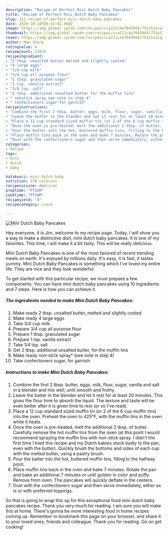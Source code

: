 ```yaml
---
description: "Recipe of Perfect Mini Dutch Baby Pancakes"
title: "Recipe of Perfect Mini Dutch Baby Pancakes"
slug: 311-recipe-of-perfect-mini-dutch-baby-pancakes
date: 2020-10-18T09:53:01.968Z
image: https://img-global.cpcdn.com/recipes/cca211c4a70459d4/751x532cq70/mini-dutch-baby-pancakes-recipe-main-photo.jpg
thumbnail: https://img-global.cpcdn.com/recipes/cca211c4a70459d4/751x532cq70/mini-dutch-baby-pancakes-recipe-main-photo.jpg
cover: https://img-global.cpcdn.com/recipes/cca211c4a70459d4/751x532cq70/mini-dutch-baby-pancakes-recipe-main-photo.jpg
author: Mae Sharp
ratingvalue: 4
reviewcount: 23876
recipeingredient:
- "2 tbsp. unsalted butter melted and slightly cooled"
- "4 large eggs"
- "3/4 cup milk"
- "3/4 cup all purpose flour"
- "1 tbsp. granulated sugar"
- "1 tsp. vanilla extract"
- "1/4 tsp. salt"
- "2 tbsp. additional unsalted butter for the muffin tins"
- " nonstick spray see note in step 4"
- " confectioners sugar for garnish"
recipeinstructions:
- "Combine the first 2 tbsp. butter, eggs, milk, flour, sugar, vanilla and salt in a blender and mix well, until smooth and frothy."
- "Leave the batter in the blender and let it rest for at least 20 minutes. This gives the flour time to absorb the liquid. The texture and taste will be even better after it is given time to rest (or so I&#39;ve read)."
- "Place a 12 cup standard sized muffin tin (or 2 of the 6 cup muffin tins) into the oven. Preheat the oven to 425°F, with the muffin tins in the oven while it heats."
- "Once the oven is pre-heated, melt the additional 2 tbsp. of butter. Carefully remove the hot muffin tins from the oven (at this point I would recommend spraying the muffin tins with non-stick spray. I didn&#39;t the first time I tried this recipe and my Dutch babies stuck badly to the pan, even with the butter). Quickly brush the bottoms and sides of each cup with the melted butter, using a pastry brush."
- "Pour the batter into the hot, buttered muffin tins, filling to the halfway point."
- "Place muffin tins back in the oven and bake 7 minutes. Rotate the pan and bake an additional 7 minutes or until golden in color and puffy. Remove from oven. The pancakes will quickly deflate in the centers."
- "Dust with the confectioners sugar and then serve immediately, either as is or with preferred toppings."
categories:
- Recipe
tags:
- mini
- dutch
- baby

katakunci: mini dutch baby 
nutrition: 278 calories
recipecuisine: American
preptime: "PT26M"
cooktime: "PT50M"
recipeyield: "4"
recipecategory: Lunch

---
```



![Mini Dutch Baby Pancakes](https://img-global.cpcdn.com/recipes/cca211c4a70459d4/751x532cq70/mini-dutch-baby-pancakes-recipe-main-photo.jpg)

Hey everyone, it is Jim, welcome to my recipe page. Today, I will show you a way to make a distinctive dish, mini dutch baby pancakes. It is one of my favorites. This time, I will make it a bit tasty. This will be really delicious.

Mini Dutch Baby Pancakes is one of the most favored of recent trending meals on earth. It's enjoyed by millions daily. It's easy, it is fast, it tastes yummy. Mini Dutch Baby Pancakes is something which I've loved my entire life. They are nice and they look wonderful.




To get started with this particular recipe, we must prepare a few components. You can have mini dutch baby pancakes using 10 ingredients and 7 steps. Here is how you can achieve it.

<!--inarticleads1-->

##### The ingredients needed to make Mini Dutch Baby Pancakes:

1. Make ready 2 tbsp. unsalted butter, melted and slightly cooled
1. Make ready 4 large eggs
1. Take 3/4 cup milk
1. Prepare 3/4 cup all purpose flour
1. Prepare 1 tbsp. granulated sugar
1. Prepare 1 tsp. vanilla extract
1. Take 1/4 tsp. salt
1. Get 2 tbsp. additional unsalted butter, for the muffin tins
1. Make ready  non-stick spray* (see note in step 4)
1. Take  confectioners sugar, for garnish




<!--inarticleads2-->

##### Instructions to make Mini Dutch Baby Pancakes:

1. Combine the first 2 tbsp. butter, eggs, milk, flour, sugar, vanilla and salt in a blender and mix well, until smooth and frothy.
1. Leave the batter in the blender and let it rest for at least 20 minutes. This gives the flour time to absorb the liquid. The texture and taste will be even better after it is given time to rest (or so I&#39;ve read).
1. Place a 12 cup standard sized muffin tin (or 2 of the 6 cup muffin tins) into the oven. Preheat the oven to 425°F, with the muffin tins in the oven while it heats.
1. Once the oven is pre-heated, melt the additional 2 tbsp. of butter. Carefully remove the hot muffin tins from the oven (at this point I would recommend spraying the muffin tins with non-stick spray. I didn&#39;t the first time I tried this recipe and my Dutch babies stuck badly to the pan, even with the butter). Quickly brush the bottoms and sides of each cup with the melted butter, using a pastry brush.
1. Pour the batter into the hot, buttered muffin tins, filling to the halfway point.
1. Place muffin tins back in the oven and bake 7 minutes. Rotate the pan and bake an additional 7 minutes or until golden in color and puffy. Remove from oven. The pancakes will quickly deflate in the centers.
1. Dust with the confectioners sugar and then serve immediately, either as is or with preferred toppings.




So that is going to wrap this up for this exceptional food mini dutch baby pancakes recipe. Thank you very much for reading. I am sure you will make this at home. There's gonna be more interesting food in home recipes coming up. Remember to bookmark this page on your browser, and share it to your loved ones, friends and colleague. Thank you for reading. Go on get cooking!
